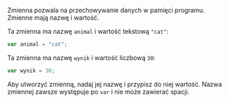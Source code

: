 Zmienna pozwala na przechowywanie danych w pamięci programu. Zmienne mają nazwę i wartość.

Ta zmienna ma nazwę `animal` i wartość tekstową `"cat"`:

```javascript
var animal = "cat";
```

Ta zmienna ma nazwę `wynik` i wartość liczbową `30`:

```javascript
var wynik = 30;
```

Aby utworzyć zmienną, nadaj jej nazwę i przypisz do niej wartość. Nazwa zmiennej zawsze występuje po `var` i nie może zawierać spacji.